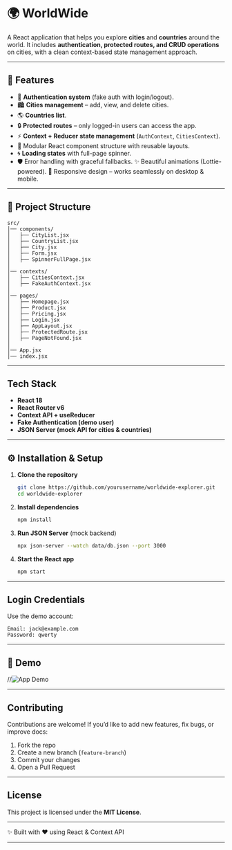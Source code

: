 # 🌍 WorldWide 

A React application that helps you explore **cities** and **countries** around the world.
It includes **authentication, protected routes, and CRUD operations** on cities, with a clean context-based state management approach.

---

## 🚀 Features

* 🔑 **Authentication system** (fake auth with login/logout).
* 🏙 **Cities management** – add, view, and delete cities.
* 🌎 **Countries list**.
* 🔒 **Protected routes** – only logged-in users can access the app.
* ⚡ **Context + Reducer state management** (`AuthContext`, `CitiesContext`).
* 🎨 Modular React component structure with reusable layouts.
* 🌀 **Loading states** with full-page spinner.
* 🛡 Error handling with graceful fallbacks.
✨ Beautiful animations (Lottie-powered).
📱 Responsive design – works seamlessly on desktop & mobile.

---

## 📂 Project Structure

```
src/
│── components/
│   ├── CityList.jsx
│   ├── CountryList.jsx
│   ├── City.jsx
│   ├── Form.jsx
│   ├── SpinnerFullPage.jsx
│
│── contexts/
│   ├── CitiesContext.jsx
│   ├── FakeAuthContext.jsx
│
│── pages/
│   ├── Homepage.jsx
│   ├── Product.jsx
│   ├── Pricing.jsx
│   ├── Login.jsx
│   ├── AppLayout.jsx
│   ├── ProtectedRoute.jsx
│   ├── PageNotFound.jsx
│
│── App.jsx
│── index.jsx
```

---

##  Tech Stack

* **React 18**
* **React Router v6**
* **Context API + useReducer**
* **Fake Authentication (demo user)**
* **JSON Server (mock API for cities & countries)**

---

## ⚙️ Installation & Setup

1. **Clone the repository**

   ```bash
   git clone https://github.com/yourusername/worldwide-explorer.git
   cd worldwide-explorer
   ```

2. **Install dependencies**

   ```bash
   npm install
   ```

3. **Run JSON Server** (mock backend)

   ```bash
   npx json-server --watch data/db.json --port 3000
   ```

4. **Start the React app**

   ```bash
   npm start
   ```

---

## Login Credentials

Use the demo account:

```
Email: jack@example.com
Password: qwerty
```

---

## 🎥 Demo

//![App Demo](./worldwise.gif)



---

##  Contributing

Contributions are welcome! If you’d like to add new features, fix bugs, or improve docs:

1. Fork the repo
2. Create a new branch (`feature-branch`)
3. Commit your changes
4. Open a Pull Request

---

##  License

This project is licensed under the **MIT License**.

---

✨ Built with ❤️ using React & Context API

---


